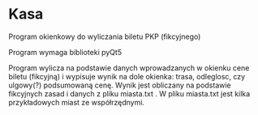 # Kasa
Program okienkowy do wyliczania biletu PKP (fikcyjnego)

Program wymaga biblioteki pyQt5

Program wylicza na podstawie danych wprowadzanych w okienku cene biletu (fikcyjną) i wypisuje wynik na dole okienka: trasa, odleglosc, czy ulgowy(?) podsumowaną cenę. Wynik jest obliczany na podstawie fikcyjnych zasad i danych z pliku miasta.txt . W pliku miasta.txt jest kilka przykładowych miast ze współrzędnymi.
